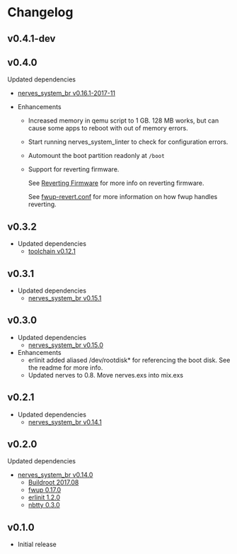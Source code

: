 # Changelog

## v0.4.1-dev

## v0.4.0

  Updated dependencies
  * [nerves_system_br v0.16.1-2017-11](https://github.com/nerves-project/nerves_system_br/releases/tag/v0.16.1-2017-11)

  * Enhancements
    * Increased memory in qemu script to 1 GB. 128 MB works, but can cause some apps to
      reboot with out of memory errors.
    * Start running nerves_system_linter to check for configuration errors.
    * Automount the boot partition readonly at `/boot`
    * Support for reverting firmware.

      See [Reverting Firmware](https://hexdocs.pm/nerves_runtime/readme.html#reverting-firmware) for more info on reverting firmware.

      See [fwup-revert.conf](https://github.com/nerves-project/nerves_system_rpi/blob/master/fwup-revert.conf) for more information on how fwup handles reverting.

## v0.3.2

  * Updated dependencies
    * [toolchain v0.12.1](https://github.com/nerves-project/toolchains/releases/tag/v0.12.1)

## v0.3.1

  * Updated dependencies
    * [nerves_system_br v0.15.1](https://github.com/nerves-project/nerves_system_br/releases/tag/v0.15.1)

## v0.3.0

  * Updated dependencies
    * [nerves_system_br v0.15.0](https://github.com/nerves-project/nerves_system_br/releases/tag/v0.15.0)
  * Enhancements
    * erlinit added aliased /dev/rootdisk* for referencing the boot disk. See the readme for more info.
    * Updated nerves to 0.8. Move nerves.exs into mix.exs

## v0.2.1

  * Updated dependencies
    * [nerves_system_br v0.14.1](https://github.com/nerves-project/nerves_system_br/releases/tag/v0.14.1)

## v0.2.0

  Updated dependencies
  * [nerves_system_br v0.14.0](https://github.com/nerves-project/nerves_system_br/releases/tag/v0.14.0)
    * [Buildroot 2017.08](https://git.busybox.net/buildroot/plain/CHANGES?id=2017.08)
    * [fwup 0.17.0](https://github.com/fhunleth/fwup/releases/tag/v0.17.0)
    * [erlinit 1.2.0](https://github.com/nerves-project/erlinit/releases/tag/v1.2.0)
    * [nbtty 0.3.0](https://github.com/fhunleth/nbtty/releases/tag/v0.3.0)

## v0.1.0

  * Initial release

